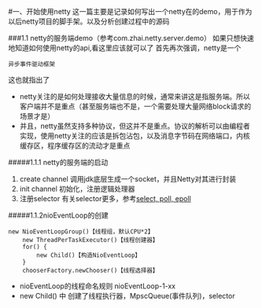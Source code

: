 #一、开始使用netty
  这一篇主要是记录如何写出一个netty在的demo，用于作为以后netty项目的脚手架。以及分析创建过程中的源码
  
###1.1 netty的服务端demo（参考com.zhai.netty.server.demo）
    如果只想快速地知道如何使用netty的api,看这里应该就可以了
  首先再次强调，netty是一个
    
    异步事件驱动框架  

  这也就指出了
  - netty关注的是如何处理接收大量信息的时候，通常来讲这是指服务端。所以客户端并不是重点（甚至服务端也不是，一个需要处理大量网络block请求的场景才是）
  - 并且，netty虽然支持多种协议，但这并不是重点。协议的解析可以由编程者实现，使用netty关注的应该是拆包沾包，以及消息字节码在网络端口，内核缓存区，程序缓存区的流动才是重点
  
#####1.1.1 netty的服务端的启动
  1. create channel 调用jdk底层生成一个socket，并且Netty对其进行封装
  2. init channel 初始化，注册逻辑处理器
  3. 注册selector 有关selector更多，参考[select, poll, epoll](4从netty思考更多.md)
  
#####1.1.2nioEventLoop的创建  
  
    new NioEventLoopGroup()【线程组，默认CPU*2】
        new ThreadPerTaskExecutor()【线程创建器】
        for() {
            new Child()【构造NioEventLoop】
        }
        chooserFactory.newChooser()【线程选择器】
  
  - nioEventLoop的线程命名规则 nioEventLoop-1-xx
  - new Child() 中 创建了线程执行器，MpscQueue(事件队列)，selector